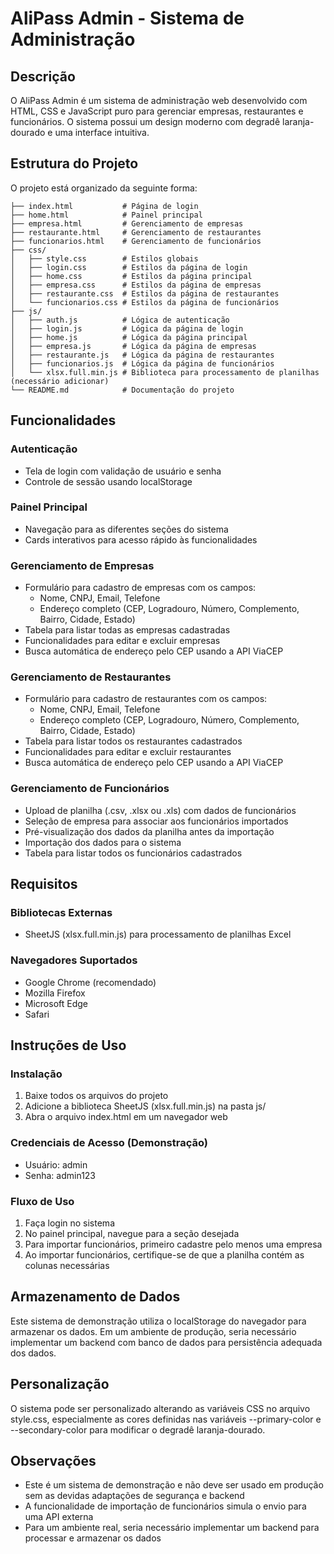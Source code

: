 # AliPass Admin - Sistema de Administração

## Descrição

O AliPass Admin é um sistema de administração web desenvolvido com HTML, CSS e JavaScript puro para gerenciar empresas, restaurantes e funcionários. O sistema possui um design moderno com degradê laranja-dourado e uma interface intuitiva.

## Estrutura do Projeto

O projeto está organizado da seguinte forma:

```
├── index.html           # Página de login
├── home.html            # Painel principal
├── empresa.html         # Gerenciamento de empresas
├── restaurante.html     # Gerenciamento de restaurantes
├── funcionarios.html    # Gerenciamento de funcionários
├── css/
│   ├── style.css        # Estilos globais
│   ├── login.css        # Estilos da página de login
│   ├── home.css         # Estilos da página principal
│   ├── empresa.css      # Estilos da página de empresas
│   ├── restaurante.css  # Estilos da página de restaurantes
│   └── funcionarios.css # Estilos da página de funcionários
├── js/
│   ├── auth.js          # Lógica de autenticação
│   ├── login.js         # Lógica da página de login
│   ├── home.js          # Lógica da página principal
│   ├── empresa.js       # Lógica da página de empresas
│   ├── restaurante.js   # Lógica da página de restaurantes
│   ├── funcionarios.js  # Lógica da página de funcionários
│   └── xlsx.full.min.js # Biblioteca para processamento de planilhas (necessário adicionar)
└── README.md            # Documentação do projeto
```

## Funcionalidades

### Autenticação
- Tela de login com validação de usuário e senha
- Controle de sessão usando localStorage

### Painel Principal
- Navegação para as diferentes seções do sistema
- Cards interativos para acesso rápido às funcionalidades

### Gerenciamento de Empresas
- Formulário para cadastro de empresas com os campos:
  - Nome, CNPJ, Email, Telefone
  - Endereço completo (CEP, Logradouro, Número, Complemento, Bairro, Cidade, Estado)
- Tabela para listar todas as empresas cadastradas
- Funcionalidades para editar e excluir empresas
- Busca automática de endereço pelo CEP usando a API ViaCEP

### Gerenciamento de Restaurantes
- Formulário para cadastro de restaurantes com os campos:
  - Nome, CNPJ, Email, Telefone
  - Endereço completo (CEP, Logradouro, Número, Complemento, Bairro, Cidade, Estado)
- Tabela para listar todos os restaurantes cadastrados
- Funcionalidades para editar e excluir restaurantes
- Busca automática de endereço pelo CEP usando a API ViaCEP

### Gerenciamento de Funcionários
- Upload de planilha (.csv, .xlsx ou .xls) com dados de funcionários
- Seleção de empresa para associar aos funcionários importados
- Pré-visualização dos dados da planilha antes da importação
- Importação dos dados para o sistema
- Tabela para listar todos os funcionários cadastrados

## Requisitos

### Bibliotecas Externas
- SheetJS (xlsx.full.min.js) para processamento de planilhas Excel

### Navegadores Suportados
- Google Chrome (recomendado)
- Mozilla Firefox
- Microsoft Edge
- Safari

## Instruções de Uso

### Instalação
1. Baixe todos os arquivos do projeto
2. Adicione a biblioteca SheetJS (xlsx.full.min.js) na pasta js/
3. Abra o arquivo index.html em um navegador web

### Credenciais de Acesso (Demonstração)
- Usuário: admin
- Senha: admin123

### Fluxo de Uso
1. Faça login no sistema
2. No painel principal, navegue para a seção desejada
3. Para importar funcionários, primeiro cadastre pelo menos uma empresa
4. Ao importar funcionários, certifique-se de que a planilha contém as colunas necessárias

## Armazenamento de Dados

Este sistema de demonstração utiliza o localStorage do navegador para armazenar os dados. Em um ambiente de produção, seria necessário implementar um backend com banco de dados para persistência adequada dos dados.

## Personalização

O sistema pode ser personalizado alterando as variáveis CSS no arquivo style.css, especialmente as cores definidas nas variáveis --primary-color e --secondary-color para modificar o degradê laranja-dourado.

## Observações

- Este é um sistema de demonstração e não deve ser usado em produção sem as devidas adaptações de segurança e backend
- A funcionalidade de importação de funcionários simula o envio para uma API externa
- Para um ambiente real, seria necessário implementar um backend para processar e armazenar os dados